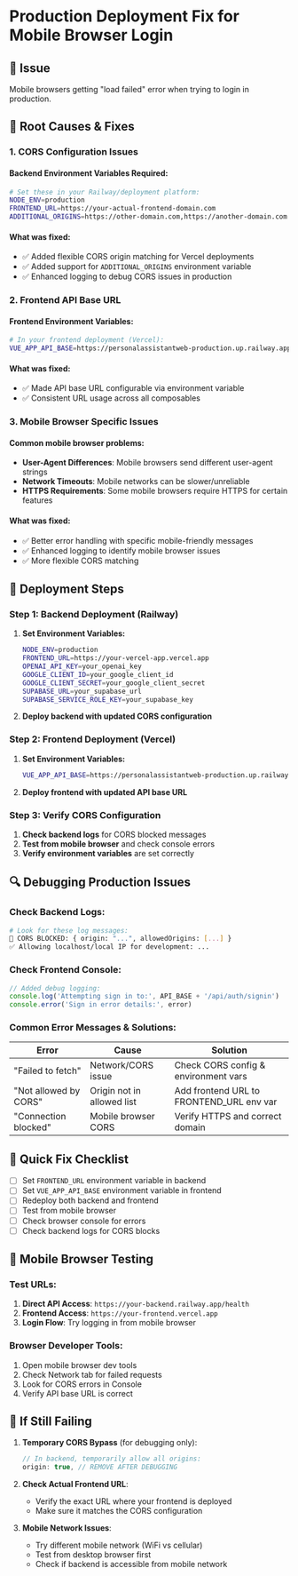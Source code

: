 # Production Deployment Fix for Mobile Browser Login

## 🚨 Issue
Mobile browsers getting "load failed" error when trying to login in production.

## 🔧 Root Causes & Fixes

### 1. **CORS Configuration Issues**

#### Backend Environment Variables Required:
```bash
# Set these in your Railway/deployment platform:
NODE_ENV=production
FRONTEND_URL=https://your-actual-frontend-domain.com
ADDITIONAL_ORIGINS=https://other-domain.com,https://another-domain.com
```

#### What was fixed:
- ✅ Added flexible CORS origin matching for Vercel deployments
- ✅ Added support for `ADDITIONAL_ORIGINS` environment variable
- ✅ Enhanced logging to debug CORS issues in production

### 2. **Frontend API Base URL**

#### Frontend Environment Variables:
```bash
# In your frontend deployment (Vercel):
VUE_APP_API_BASE=https://personalassistantweb-production.up.railway.app
```

#### What was fixed:
- ✅ Made API base URL configurable via environment variable
- ✅ Consistent URL usage across all composables

### 3. **Mobile Browser Specific Issues**

#### Common mobile browser problems:
- **User-Agent Differences**: Mobile browsers send different user-agent strings
- **Network Timeouts**: Mobile networks can be slower/unreliable
- **HTTPS Requirements**: Some mobile browsers require HTTPS for certain features

#### What was fixed:
- ✅ Better error handling with specific mobile-friendly messages
- ✅ Enhanced logging to identify mobile browser issues
- ✅ More flexible CORS matching

## 🚀 Deployment Steps

### Step 1: Backend Deployment (Railway)
1. **Set Environment Variables:**
   ```bash
   NODE_ENV=production
   FRONTEND_URL=https://your-vercel-app.vercel.app
   OPENAI_API_KEY=your_openai_key
   GOOGLE_CLIENT_ID=your_google_client_id
   GOOGLE_CLIENT_SECRET=your_google_client_secret
   SUPABASE_URL=your_supabase_url
   SUPABASE_SERVICE_ROLE_KEY=your_supabase_key
   ```

2. **Deploy backend with updated CORS configuration**

### Step 2: Frontend Deployment (Vercel)
1. **Set Environment Variables:**
   ```bash
   VUE_APP_API_BASE=https://personalassistantweb-production.up.railway.app
   ```

2. **Deploy frontend with updated API base URL**

### Step 3: Verify CORS Configuration
1. **Check backend logs** for CORS blocked messages
2. **Test from mobile browser** and check console errors
3. **Verify environment variables** are set correctly

## 🔍 Debugging Production Issues

### Check Backend Logs:
```bash
# Look for these log messages:
🚫 CORS BLOCKED: { origin: "...", allowedOrigins: [...] }
✅ Allowing localhost/local IP for development: ...
```

### Check Frontend Console:
```javascript
// Added debug logging:
console.log('Attempting sign in to:', API_BASE + '/api/auth/signin')
console.error('Sign in error details:', error)
```

### Common Error Messages & Solutions:

| Error | Cause | Solution |
|-------|-------|----------|
| "Failed to fetch" | Network/CORS issue | Check CORS config & environment vars |
| "Not allowed by CORS" | Origin not in allowed list | Add frontend URL to FRONTEND_URL env var |
| "Connection blocked" | Mobile browser CORS | Verify HTTPS and correct domain |

## 🎯 Quick Fix Checklist

- [ ] Set `FRONTEND_URL` environment variable in backend
- [ ] Set `VUE_APP_API_BASE` environment variable in frontend  
- [ ] Redeploy both backend and frontend
- [ ] Test from mobile browser
- [ ] Check browser console for errors
- [ ] Check backend logs for CORS blocks

## 📱 Mobile Browser Testing

### Test URLs:
1. **Direct API Access**: `https://your-backend.railway.app/health`
2. **Frontend Access**: `https://your-frontend.vercel.app`
3. **Login Flow**: Try logging in from mobile browser

### Browser Developer Tools:
1. Open mobile browser dev tools
2. Check Network tab for failed requests
3. Look for CORS errors in Console
4. Verify API base URL is correct

## 🔄 If Still Failing

1. **Temporary CORS Bypass** (for debugging only):
   ```javascript
   // In backend, temporarily allow all origins:
   origin: true, // REMOVE AFTER DEBUGGING
   ```

2. **Check Actual Frontend URL**:
   - Verify the exact URL where your frontend is deployed
   - Make sure it matches the CORS configuration

3. **Mobile Network Issues**:
   - Try different mobile network (WiFi vs cellular)
   - Test from desktop browser first
   - Check if backend is accessible from mobile network

